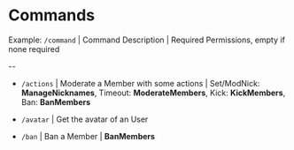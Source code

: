 # Commands
Example:
`/command` | Command Description | Required Permissions, empty if none required

--

- `/actions` | Moderate a Member with some actions | Set/ModNick: **ManageNicknames**, Timeout: **ModerateMembers**, Kick: **KickMembers**, Ban: **BanMembers**

- `/avatar` | Get the avatar of an User

- `/ban` | Ban a Member | **BanMembers**